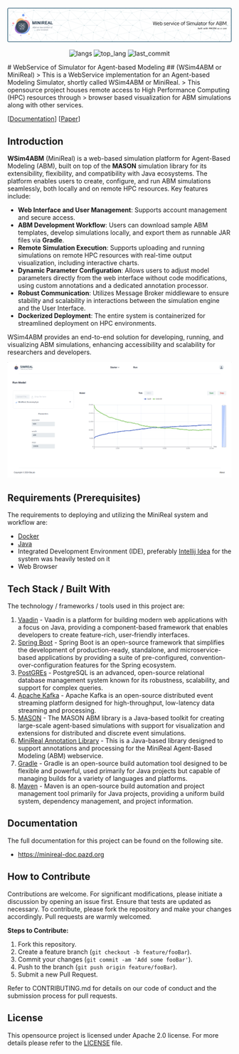 ![Header](./minireal_data/assets/minireal-header-img.png)
<p align="center">
    <img src="https://img.shields.io/github/languages/count/balab-abms/minireal" alt="langs" />
    <img src="https://img.shields.io/github/languages/top/balab-abms/minireal" alt="top_lang" />
    <img src="https://img.shields.io/github/last-commit/balab-abms/minireal" alt="last_commit" />
</p>
# WebService of Simulator for Agent-based Modeling
## (WSim4ABM or MiniReal)
> This is a WebService implementation for an Agent-based Modeling Simulator, shortly called WSim4ABM or MiniReal.
> This opensource project houses remote access to High Performance Computing (HPC) resources through 
> browser based visualization for ABM simulations along with other services.

[[Documentation]()] [[Paper]()]
## Introduction
**WSim4ABM** (MiniReal) is a web-based simulation platform for Agent-Based Modeling (ABM), built on top of the **MASON** simulation 
library for its extensibility, flexibility, and compatibility with Java ecosystems. The platform enables users to 
create, configure, and run ABM simulations seamlessly, both locally and on remote HPC resources. Key features include:

- **Web Interface and User Management**: Supports account management and secure access.
- **ABM Development Workflow**: Users can download sample ABM templates, develop simulations locally, and export them 
as runnable JAR files via **Gradle**.
- **Remote Simulation Execution**: Supports uploading and running simulations on remote HPC resources with real-time 
output visualization, including interactive charts.
- **Dynamic Parameter Configuration**: Allows users to adjust model parameters directly from the web interface without 
code modifications, using custom annotations and a dedicated annotation processor.
- **Robust Communication**: Utilizes Message Broker middleware to ensure stability and scalability in interactions 
between the simulation engine and the User Interface.
- **Dockerized Deployment**: The entire system is containerized for streamlined deployment on HPC environments.

WSim4ABM provides an end-to-end solution for developing, running, and visualizing ABM simulations, enhancing 
accessibility and scalability for researchers and developers.

![Simreal Simulation Page](./minireal_data/assets/simreal_run_page.png)

## Requirements  (Prerequisites)
The requirements to deploying and utilizing the MiniReal system and workflow are:

- [Docker](https://www.docker.com/)
- [Java](https://www.java.com/en/)
- Integrated Development Environment (IDE), preferably [Intellij Idea](https://www.jetbrains.com/idea/) for the system was heavily tested on it
- Web Browser

## Tech Stack / Built With
The technology / frameworks / tools used in this project are:
1. [Vaadin](https://vaadin.com/) - Vaadin is a platform for building modern web applications with a focus on Java, 
providing a component-based framework that enables developers to create feature-rich, user-friendly interfaces.
2. [Spring Boot](https://spring.io/projects/spring-boot) - Spring Boot is an open-source framework that simplifies the development of production-ready, standalone, 
and microservice-based applications by providing a suite of pre-configured, convention-over-configuration features for the Spring ecosystem.
3. [PostGREs](https://hub.docker.com/_/postgres) - PostgreSQL is an advanced, open-source relational database management system known for its robustness, 
scalability, and support for complex queries.
4. [Apache Kafka](https://hub.docker.com/r/confluentinc/cp-kafka) - Apache Kafka is an open-source distributed event streaming platform designed for high-throughput, 
low-latency data streaming and processing.
5. [MASON](https://cs.gmu.edu/~eclab/projects/mason/) - The MASON ABM library is a Java-based toolkit for creating large-scale agent-based simulations with support for 
visualization and extensions for distributed and discrete event simulations.
6. [MiniReal Annotation Library](https://central.sonatype.com/artifact/io.github.panderior/minireal-annotation) - This is a Java-based library designed to support annotations and processing for the 
MiniReal Agent-Based Modeling (ABM) webservice.
7. [Gradle](https://gradle.org/) - Gradle is an open-source build automation tool designed to be flexible and powerful, used primarily for Java 
projects but capable of managing builds for a variety of languages and platforms.
8. [Maven](https://maven.apache.org/) - Maven is an open-source build automation and project management tool primarily for Java projects, providing 
a uniform build system, dependency management, and project information.

## Documentation
The full documentation for this project can be found on the following site.
* https://minireal-doc.pazd.org

## How to Contribute
Contributions are welcome. For significant modifications, please initiate a discussion by opening an issue first.
Ensure that tests are updated as necessary. To contribute, please fork the repository and make your changes accordingly.
Pull requests are warmly welcomed.

**Steps to Contribute:**
1. Fork this repository.
2. Create a feature branch (`git checkout -b feature/fooBar`).
3. Commit your changes (`git commit -am 'Add some fooBar'`).
4. Push to the branch (`git push origin feature/fooBar`).
5. Submit a new Pull Request.

Refer to CONTRIBUTING.md for details on our code of conduct and the submission process for pull requests.

## License
This opensource project is licensed under Apache 2.0 license. For more details please refer to the [LICENSE](./LICENSE.md)
file.